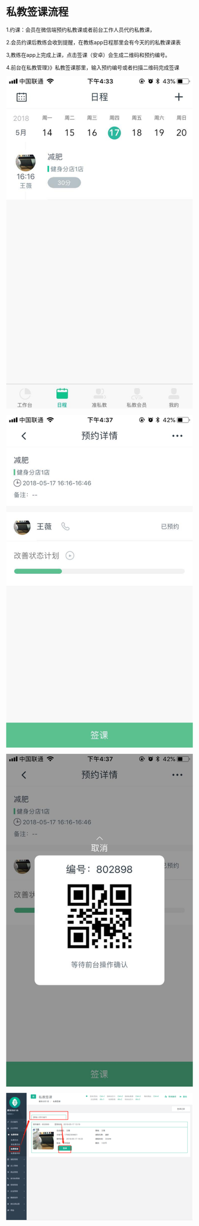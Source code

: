 # 私教签课流程

1.约课：会员在微信端预约私教课或者前台工作人员代约私教课，

2.会员约课后教练会收到提醒，在教练app日程那里会有今天的的私教课课表

3,教练在app上完成上课，点击签课（安卓）会生成二维码和预约编号。

4.前台在私教管理》》私教签课那里，输入预约编号或者扫描二维码完成签课

![](../.gitbook/assets/3%20%284%29.jpg)

![](../.gitbook/assets/wei-xin-tu-pian-20180517163828.jpg)

![](../.gitbook/assets/wei-xin-tu-pian-20180517163832.jpg)

![](../.gitbook/assets/wei-xin-jie-tu-20180517164019.png)

